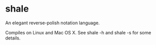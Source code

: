 # shale
An elegant reverse-polish notation language.

Compiles on Linux and Mac OS X. See shale -h and shale -s for some details.
